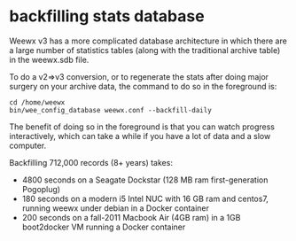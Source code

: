 # backfilling stats database

Weewx v3 has a more complicated database architecture in which there are a large number of statistics tables (along with the traditional archive table) in the weewx.sdb file.

To do a v2=>v3 conversion, or to regenerate the stats after doing major surgery on your archive data, the command to do so in the foreground is:

    cd /home/weewx
    bin/wee_config_database weewx.conf --backfill-daily

The benefit of doing so in the foreground is that you can watch progress interactively, which can take a while if you have a lot of data and a slow computer.

Backfilling 712,000 records (8+ years) takes:

* 4800 seconds on a Seagate Dockstar (128 MB ram first-generation Pogoplug)
* 180 seconds on a modern i5 Intel NUC with 16 GB ram and centos7, running weewx under debian in a Docker container
* 200 seconds on a fall-2011 Macbook Air (4GB ram) in a 1GB boot2docker VM running a Docker container